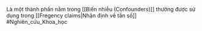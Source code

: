 Là một thành phần nằm trong [[Biến nhiễu (Confounders)]] thường được sử dụng trong [[Fregency claims|Nhận định về tần số]]
#Nghiên_cứu_Khoa_học 